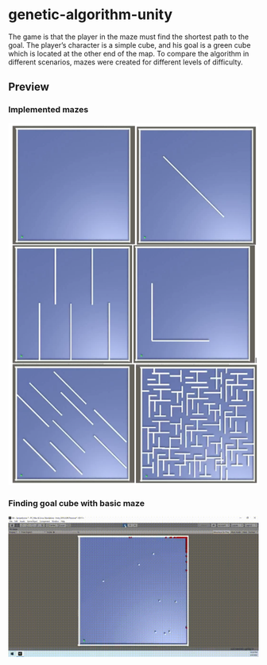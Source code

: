 # genetic-algorithm-unity
The game is that the player in the maze must find the shortest path to the goal. The player’s character is a simple cube, and his goal is a green cube which is located at the other end of the map. To compare the algorithm in different scenarios, mazes were created for different levels of difficulty. 



## Preview
### Implemented mazes

![Mazes jpg](./Images/mazes.PNG)

### Finding goal cube with basic maze

![Simple scenario showcase gif](./Images/pi6jL5L.gif)
